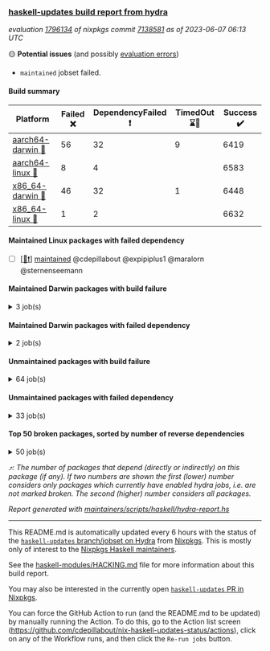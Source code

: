 ### [haskell-updates build report from hydra](https://hydra.nixos.org/jobset/nixpkgs/haskell-updates)
*evaluation [1796134](https://hydra.nixos.org/eval/1796134) of nixpkgs commit [7138581](https://github.com/NixOS/nixpkgs/commits/7138581355582241eb9357a9898d6f9ae689e538) as of 2023-06-07 06:13 UTC*

:yellow_circle: **Potential issues** (and possibly [evaluation errors](https://hydra.nixos.org/jobset/nixpkgs/haskell-updates))
  * `maintained` jobset failed.

#### Build summary

 | Platform | Failed :x: | DependencyFailed :heavy_exclamation_mark: | TimedOut :hourglass::no_entry_sign: | Success :heavy_check_mark: | 
 | --- | --- | --- | --- | --- | 
 | [aarch64-darwin :green_apple:](https://hydra.nixos.org/eval/1796134?filter=.aarch64-darwin) | 56 | 32 | 9 | 6419 | 
 | [aarch64-linux :iphone:](https://hydra.nixos.org/eval/1796134?filter=.aarch64-linux) | 8 | 4 |  | 6583 | 
 | [x86_64-darwin :apple:](https://hydra.nixos.org/eval/1796134?filter=.x86_64-darwin) | 46 | 32 | 1 | 6448 | 
 | [x86_64-linux :penguin:](https://hydra.nixos.org/eval/1796134?filter=.x86_64-linux) | 1 | 2 |  | 6632 | 
#### Maintained Linux packages with failed dependency
- [ ] [[:penguin::heavy_exclamation_mark:]](https://hydra.nixos.org/build/223375297) [maintained](https://hydra.nixos.org/eval/1796134?filter=maintained) @cdepillabout @expipiplus1 @maralorn @sternenseemann
#### Maintained Darwin packages with build failure
<details><summary>3 job(s) </summary>

- [ ] [gitit](https://hydra.nixos.org/eval/1796134?filter=gitit) @Profpatsch @sternenseemann
  - [[:green_apple::x:]](https://hydra.nixos.org/build/223231305) [[:apple::heavy_check_mark:]](https://hydra.nixos.org/build/223224932) [toplevel](https://hydra.nixos.org/eval/1796134?filter=gitit)
  - [[:green_apple::heavy_check_mark:]](https://hydra.nixos.org/build/223232561) [[:apple::heavy_check_mark:]](https://hydra.nixos.org/build/223235831) [haskellPackages](https://hydra.nixos.org/eval/1796134?filter=haskellPackages.gitit)
</details>

#### Maintained Darwin packages with failed dependency
<details><summary>2 job(s) </summary>

- [ ] [[:green_apple::heavy_exclamation_mark:]](https://hydra.nixos.org/build/223238238) [[:apple::heavy_exclamation_mark:]](https://hydra.nixos.org/build/223241295) [haskellPackages.ghc-vis](https://hydra.nixos.org/eval/1796134?filter=haskellPackages.ghc-vis) @dalpd
- [ ] [[:green_apple::heavy_exclamation_mark:]](https://hydra.nixos.org/build/223237758) [[:apple::heavy_exclamation_mark:]](https://hydra.nixos.org/build/223232386) [haskellPackages.typed-spreadsheet](https://hydra.nixos.org/eval/1796134?filter=haskellPackages.typed-spreadsheet) @Gabriella439
</details>

#### Unmaintained packages with build failure
<details><summary>64 job(s) </summary>

- [ ] [[:green_apple::x:]](https://hydra.nixos.org/build/223224904) [[:iphone::x:]](https://hydra.nixos.org/build/223237227) [[:apple::heavy_check_mark:]](https://hydra.nixos.org/build/223225194) [[:penguin::heavy_check_mark:]](https://hydra.nixos.org/build/223229453) [haskellPackages.hw-simd](https://hydra.nixos.org/eval/1796134?filter=haskellPackages.hw-simd)  :arrow_heading_up: 1 | 8
- [ ] [[:green_apple::x:]](https://hydra.nixos.org/build/223232557) [[:iphone::heavy_check_mark:]](https://hydra.nixos.org/build/223246172) [[:apple::x:]](https://hydra.nixos.org/build/223223347) [[:penguin::heavy_check_mark:]](https://hydra.nixos.org/build/223233101) [haskellPackages.inline-r](https://hydra.nixos.org/eval/1796134?filter=haskellPackages.inline-r)  :arrow_heading_up: 1 | 4
- [ ] [[:green_apple::x:]](https://hydra.nixos.org/build/223223952) [[:iphone::x:]](https://hydra.nixos.org/build/223224407) [[:apple::x:]](https://hydra.nixos.org/build/223237898) [[:penguin::x:]](https://hydra.nixos.org/build/223222399) [haskellPackages.libssh2](https://hydra.nixos.org/eval/1796134?filter=haskellPackages.libssh2)  :arrow_heading_up: 1 | 2
- [ ] [[:green_apple::heavy_check_mark:]](https://hydra.nixos.org/build/223227056) [[:iphone::x:]](https://hydra.nixos.org/build/223243089) [[:apple::heavy_check_mark:]](https://hydra.nixos.org/build/223233281) [[:penguin::heavy_check_mark:]](https://hydra.nixos.org/build/223227761) [haskellPackages.long-double](https://hydra.nixos.org/eval/1796134?filter=haskellPackages.long-double)  :arrow_heading_up: 1 | 2
- [ ] [[:green_apple::x:]](https://hydra.nixos.org/build/223232069) [[:iphone::heavy_check_mark:]](https://hydra.nixos.org/build/223239114) [[:apple::x:]](https://hydra.nixos.org/build/223246223) [[:penguin::heavy_check_mark:]](https://hydra.nixos.org/build/223233350) [haskellPackages.posix-socket](https://hydra.nixos.org/eval/1796134?filter=haskellPackages.posix-socket)  :arrow_heading_up: 1 | 2
- [ ] [[:green_apple::x:]](https://hydra.nixos.org/build/223233907) [[:iphone::heavy_check_mark:]](https://hydra.nixos.org/build/223231318) [[:apple::x:]](https://hydra.nixos.org/build/223238534) [[:penguin::heavy_check_mark:]](https://hydra.nixos.org/build/223244981) [haskellPackages.gi-gdkx11](https://hydra.nixos.org/eval/1796134?filter=haskellPackages.gi-gdkx11)  :arrow_heading_up: 1 | 1
- [ ] [[:green_apple::heavy_check_mark:]](https://hydra.nixos.org/build/223227172) [[:iphone::x:]](https://hydra.nixos.org/build/223236701) [[:apple::heavy_check_mark:]](https://hydra.nixos.org/build/223224081) [[:penguin::heavy_check_mark:]](https://hydra.nixos.org/build/223238556) [haskellPackages.nlopt-haskell](https://hydra.nixos.org/eval/1796134?filter=haskellPackages.nlopt-haskell)  :arrow_heading_up: 1 | 1
- [ ] [[:green_apple::x:]](https://hydra.nixos.org/build/223241937) [[:iphone::heavy_check_mark:]](https://hydra.nixos.org/build/223240689) [[:apple::x:]](https://hydra.nixos.org/build/223242690) [[:penguin::heavy_check_mark:]](https://hydra.nixos.org/build/223245040) [haskellPackages.openal-ffi](https://hydra.nixos.org/eval/1796134?filter=haskellPackages.openal-ffi)  :arrow_heading_up: 1 | 1
- [ ] [[:apple::x:]](https://hydra.nixos.org/build/223241910) [[:penguin::heavy_check_mark:]](https://hydra.nixos.org/build/223226766) [haskellPackages.swisstable](https://hydra.nixos.org/eval/1796134?filter=haskellPackages.swisstable)  :arrow_heading_up: 1 | 1
- [ ] [[:green_apple::heavy_check_mark:]](https://hydra.nixos.org/build/223234712) [[:iphone::x:]](https://hydra.nixos.org/build/223224807) [[:apple::heavy_check_mark:]](https://hydra.nixos.org/build/223235613) [[:penguin::heavy_check_mark:]](https://hydra.nixos.org/build/223230251) [haskellPackages.freetype2](https://hydra.nixos.org/eval/1796134?filter=haskellPackages.freetype2)  :arrow_heading_up: 0 | 11
- [ ] [[:green_apple::x:]](https://hydra.nixos.org/build/223245646) [[:iphone::heavy_check_mark:]](https://hydra.nixos.org/build/223235009) [[:apple::x:]](https://hydra.nixos.org/build/223222495) [[:penguin::heavy_check_mark:]](https://hydra.nixos.org/build/223229868) [haskellPackages.llvm-tf](https://hydra.nixos.org/eval/1796134?filter=haskellPackages.llvm-tf)  :arrow_heading_up: 0 | 6
- [ ] [[:green_apple::x:]](https://hydra.nixos.org/build/223242425) [[:iphone::heavy_check_mark:]](https://hydra.nixos.org/build/223237940) [[:apple::x:]](https://hydra.nixos.org/build/223246411) [[:penguin::heavy_check_mark:]](https://hydra.nixos.org/build/223223156) [haskellPackages.pipes-zlib](https://hydra.nixos.org/eval/1796134?filter=haskellPackages.pipes-zlib)  :arrow_heading_up: 0 | 5
- [ ] [[:green_apple::x:]](https://hydra.nixos.org/build/223236181) [[:iphone::heavy_check_mark:]](https://hydra.nixos.org/build/223238183) [[:apple::heavy_check_mark:]](https://hydra.nixos.org/build/223233022) [[:penguin::heavy_check_mark:]](https://hydra.nixos.org/build/223243001) [haskellPackages.folds](https://hydra.nixos.org/eval/1796134?filter=haskellPackages.folds)  :arrow_heading_up: 0 | 3
- [ ] [[:green_apple::x:]](https://hydra.nixos.org/build/223227531) [[:iphone::x:]](https://hydra.nixos.org/build/223235419) [[:apple::heavy_check_mark:]](https://hydra.nixos.org/build/223224643) [[:penguin::heavy_check_mark:]](https://hydra.nixos.org/build/223234321) [haskellPackages.picosat](https://hydra.nixos.org/eval/1796134?filter=haskellPackages.picosat)  :arrow_heading_up: 0 | 3
- [ ] [[:green_apple::x:]](https://hydra.nixos.org/build/223233111) [[:iphone::heavy_check_mark:]](https://hydra.nixos.org/build/223240978) [[:apple::heavy_check_mark:]](https://hydra.nixos.org/build/223232330) [[:penguin::heavy_check_mark:]](https://hydra.nixos.org/build/223241187) [haskellPackages.LibZip](https://hydra.nixos.org/eval/1796134?filter=haskellPackages.LibZip)  :arrow_heading_up: 0 | 2
- [ ] [[:green_apple::heavy_check_mark:]](https://hydra.nixos.org/build/223235882) [[:iphone::heavy_check_mark:]](https://hydra.nixos.org/build/223233652) [[:apple::x:]](https://hydra.nixos.org/build/223225676) [[:penguin::heavy_check_mark:]](https://hydra.nixos.org/build/223233150) [haskellPackages.quic](https://hydra.nixos.org/eval/1796134?filter=haskellPackages.quic)  :arrow_heading_up: 0 | 2
- [ ] [[:green_apple::x:]](https://hydra.nixos.org/build/223223846) [[:iphone::heavy_check_mark:]](https://hydra.nixos.org/build/223224985) [[:apple::heavy_check_mark:]](https://hydra.nixos.org/build/223240603) [[:penguin::heavy_check_mark:]](https://hydra.nixos.org/build/223240642) [haskellPackages.rocksdb-haskell](https://hydra.nixos.org/eval/1796134?filter=haskellPackages.rocksdb-haskell)  :arrow_heading_up: 0 | 2
- [ ] [[:green_apple::x:]](https://hydra.nixos.org/build/223222830) [[:iphone::heavy_check_mark:]](https://hydra.nixos.org/build/223242385) [[:apple::x:]](https://hydra.nixos.org/build/223235762) [[:penguin::heavy_check_mark:]](https://hydra.nixos.org/build/223239920) [haskellPackages.hamid](https://hydra.nixos.org/eval/1796134?filter=haskellPackages.hamid)  :arrow_heading_up: 0 | 1
- [ ] [[:green_apple::heavy_check_mark:]](https://hydra.nixos.org/build/223235404) [[:iphone::heavy_check_mark:]](https://hydra.nixos.org/build/223249099) [[:apple::x:]](https://hydra.nixos.org/build/223232922) [[:penguin::heavy_check_mark:]](https://hydra.nixos.org/build/223225144) [haskellPackages.hmatrix-morpheus](https://hydra.nixos.org/eval/1796134?filter=haskellPackages.hmatrix-morpheus)  :arrow_heading_up: 0 | 1
- [ ] [[:green_apple::x:]](https://hydra.nixos.org/build/223249047) [[:iphone::heavy_check_mark:]](https://hydra.nixos.org/build/223231692) [[:apple::x:]](https://hydra.nixos.org/build/223231208) [[:penguin::heavy_check_mark:]](https://hydra.nixos.org/build/223249310) [haskellPackages.huckleberry](https://hydra.nixos.org/eval/1796134?filter=haskellPackages.huckleberry)  :arrow_heading_up: 0 | 1
- [ ] [[:green_apple::x:]](https://hydra.nixos.org/build/223242312) [[:iphone::heavy_check_mark:]](https://hydra.nixos.org/build/223242844) [[:apple::x:]](https://hydra.nixos.org/build/223233331) [[:penguin::heavy_check_mark:]](https://hydra.nixos.org/build/223245314) [haskellPackages.select](https://hydra.nixos.org/eval/1796134?filter=haskellPackages.select)  :arrow_heading_up: 0 | 1
- [ ] [[:green_apple::x:]](https://hydra.nixos.org/build/223241281) [[:iphone::heavy_check_mark:]](https://hydra.nixos.org/build/223231894) [[:apple::x:]](https://hydra.nixos.org/build/223238835) [[:penguin::heavy_check_mark:]](https://hydra.nixos.org/build/223246538) [haskellPackages.sysinfo](https://hydra.nixos.org/eval/1796134?filter=haskellPackages.sysinfo)  :arrow_heading_up: 0 | 1
- [ ] [[:green_apple::heavy_check_mark:]](https://hydra.nixos.org/build/223234256) [[:iphone::heavy_check_mark:]](https://hydra.nixos.org/build/223227762) [[:apple::x:]](https://hydra.nixos.org/build/223229133) [[:penguin::heavy_check_mark:]](https://hydra.nixos.org/build/223236134) [haskellPackages.FractalArt](https://hydra.nixos.org/eval/1796134?filter=haskellPackages.FractalArt) 
- [ ] [[:green_apple::heavy_check_mark:]](https://hydra.nixos.org/build/223247097) [[:iphone::x:]](https://hydra.nixos.org/build/223247134) [[:apple::heavy_check_mark:]](https://hydra.nixos.org/build/223224626) [[:penguin::heavy_check_mark:]](https://hydra.nixos.org/build/223228947) [haskellPackages.HsASA](https://hydra.nixos.org/eval/1796134?filter=haskellPackages.HsASA) 
- [ ] [[:green_apple::x:]](https://hydra.nixos.org/build/223226029) [[:iphone::heavy_check_mark:]](https://hydra.nixos.org/build/223223949) [[:apple::x:]](https://hydra.nixos.org/build/223248294) [[:penguin::heavy_check_mark:]](https://hydra.nixos.org/build/223236857) [haskellPackages.al](https://hydra.nixos.org/eval/1796134?filter=haskellPackages.al) 
- [ ] [[:green_apple::x:]](https://hydra.nixos.org/build/223239759) [[:iphone::heavy_check_mark:]](https://hydra.nixos.org/build/223234270) [[:apple::heavy_check_mark:]](https://hydra.nixos.org/build/223231624) [[:penguin::heavy_check_mark:]](https://hydra.nixos.org/build/223238615) [haskellPackages.env-extra](https://hydra.nixos.org/eval/1796134?filter=haskellPackages.env-extra) 
- [ ] [[:green_apple::x:]](https://hydra.nixos.org/build/223243788) [[:iphone::heavy_check_mark:]](https://hydra.nixos.org/build/223236921) [[:apple::x:]](https://hydra.nixos.org/build/223248610) [[:penguin::heavy_check_mark:]](https://hydra.nixos.org/build/223224372) [haskellPackages.epub-tools](https://hydra.nixos.org/eval/1796134?filter=haskellPackages.epub-tools) 
- [ ] [[:green_apple::x:]](https://hydra.nixos.org/build/223238325) [[:iphone::heavy_check_mark:]](https://hydra.nixos.org/build/223224440) [[:apple::heavy_check_mark:]](https://hydra.nixos.org/build/223234729) [[:penguin::heavy_check_mark:]](https://hydra.nixos.org/build/223223909) [haskellPackages.executable-hash](https://hydra.nixos.org/eval/1796134?filter=haskellPackages.executable-hash) 
- [ ] [[:green_apple::x:]](https://hydra.nixos.org/build/223241919) [[:iphone::heavy_check_mark:]](https://hydra.nixos.org/build/223233967) [[:apple::x:]](https://hydra.nixos.org/build/223240148) [[:penguin::heavy_check_mark:]](https://hydra.nixos.org/build/223247035) [haskellPackages.float128](https://hydra.nixos.org/eval/1796134?filter=haskellPackages.float128) 
- [ ] [[:green_apple::x:]](https://hydra.nixos.org/build/223241893) [[:iphone::heavy_check_mark:]](https://hydra.nixos.org/build/223235532) [[:apple::x:]](https://hydra.nixos.org/build/223226414) [[:penguin::heavy_check_mark:]](https://hydra.nixos.org/build/223245624) [haskellPackages.fudgets](https://hydra.nixos.org/eval/1796134?filter=haskellPackages.fudgets) 
- [ ] [[:green_apple::x:]](https://hydra.nixos.org/build/223241642) [[:iphone::heavy_check_mark:]](https://hydra.nixos.org/build/223242452) [[:apple::x:]](https://hydra.nixos.org/build/223222703) [[:penguin::heavy_check_mark:]](https://hydra.nixos.org/build/223247092) [haskellPackages.gerrit](https://hydra.nixos.org/eval/1796134?filter=haskellPackages.gerrit) 
- [ ] [[:green_apple::x:]](https://hydra.nixos.org/build/223242627) [[:apple::x:]](https://hydra.nixos.org/build/223223586) [haskellPackages.gi-gtkosxapplication](https://hydra.nixos.org/eval/1796134?filter=haskellPackages.gi-gtkosxapplication) 
- [ ] [[:green_apple::x:]](https://hydra.nixos.org/build/223224701) [[:iphone::heavy_check_mark:]](https://hydra.nixos.org/build/223232380) [[:apple::x:]](https://hydra.nixos.org/build/223239865) [[:penguin::heavy_check_mark:]](https://hydra.nixos.org/build/223247584) [haskellPackages.highlight](https://hydra.nixos.org/eval/1796134?filter=haskellPackages.highlight) 
- [ ] [[:green_apple::x:]](https://hydra.nixos.org/build/223245599) [[:iphone::heavy_check_mark:]](https://hydra.nixos.org/build/223237958) [[:apple::x:]](https://hydra.nixos.org/build/223243018) [[:penguin::heavy_check_mark:]](https://hydra.nixos.org/build/223226255) [haskellPackages.hinotify-conduit](https://hydra.nixos.org/eval/1796134?filter=haskellPackages.hinotify-conduit) 
- [ ] [[:green_apple::x:]](https://hydra.nixos.org/build/223246441) [[:iphone::heavy_check_mark:]](https://hydra.nixos.org/build/223247044) [[:apple::x:]](https://hydra.nixos.org/build/223234201) [[:penguin::heavy_check_mark:]](https://hydra.nixos.org/build/223234375) [haskellPackages.hsshellscript](https://hydra.nixos.org/eval/1796134?filter=haskellPackages.hsshellscript) 
- [ ] [[:green_apple::x:]](https://hydra.nixos.org/build/223228571) [[:iphone::heavy_check_mark:]](https://hydra.nixos.org/build/223235989) [[:apple::x:]](https://hydra.nixos.org/build/223230154) [[:penguin::heavy_check_mark:]](https://hydra.nixos.org/build/223226522) [haskellPackages.hssourceinfo](https://hydra.nixos.org/eval/1796134?filter=haskellPackages.hssourceinfo) 
- [ ] [[:green_apple::x:]](https://hydra.nixos.org/build/223246864) [[:iphone::heavy_check_mark:]](https://hydra.nixos.org/build/223233299) [[:apple::x:]](https://hydra.nixos.org/build/223232865) [[:penguin::heavy_check_mark:]](https://hydra.nixos.org/build/223245049) [haskellPackages.hunspell-hs](https://hydra.nixos.org/eval/1796134?filter=haskellPackages.hunspell-hs) 
- [ ] [[:apple::x:]](https://hydra.nixos.org/build/223234233) [[:penguin::heavy_check_mark:]](https://hydra.nixos.org/build/223244475) [haskellPackages.inline-asm](https://hydra.nixos.org/eval/1796134?filter=haskellPackages.inline-asm) 
- [ ] [[:green_apple::x:]](https://hydra.nixos.org/build/223230887) [[:iphone::heavy_check_mark:]](https://hydra.nixos.org/build/223246836) [[:apple::x:]](https://hydra.nixos.org/build/223240445) [[:penguin::heavy_check_mark:]](https://hydra.nixos.org/build/223224234) [haskellPackages.interprocess](https://hydra.nixos.org/eval/1796134?filter=haskellPackages.interprocess) 
- [ ] [[:green_apple::x:]](https://hydra.nixos.org/build/223222706) [[:iphone::heavy_check_mark:]](https://hydra.nixos.org/build/223240527) [[:apple::x:]](https://hydra.nixos.org/build/223247631) [[:penguin::heavy_check_mark:]](https://hydra.nixos.org/build/223229276) [haskellPackages.ipcvar](https://hydra.nixos.org/eval/1796134?filter=haskellPackages.ipcvar) 
- [ ] [[:green_apple::x:]](https://hydra.nixos.org/build/223248027) [[:apple::x:]](https://hydra.nixos.org/build/223234852) [haskellPackages.kqueue](https://hydra.nixos.org/eval/1796134?filter=haskellPackages.kqueue) 
- [ ] [[:green_apple::x:]](https://hydra.nixos.org/build/223234285) [[:iphone::heavy_check_mark:]](https://hydra.nixos.org/build/223239660) [[:apple::heavy_check_mark:]](https://hydra.nixos.org/build/223242836) [[:penguin::heavy_check_mark:]](https://hydra.nixos.org/build/223237745) [haskellPackages.leveldb-haskell-fork](https://hydra.nixos.org/eval/1796134?filter=haskellPackages.leveldb-haskell-fork) 
- [ ] [[:green_apple::x:]](https://hydra.nixos.org/build/223241627) [[:iphone::heavy_check_mark:]](https://hydra.nixos.org/build/223226782) [[:apple::x:]](https://hydra.nixos.org/build/223232602) [[:penguin::heavy_check_mark:]](https://hydra.nixos.org/build/223222272) [haskellPackages.linux-framebuffer](https://hydra.nixos.org/eval/1796134?filter=haskellPackages.linux-framebuffer) 
- [ ] [[:green_apple::x:]](https://hydra.nixos.org/build/223230236) [[:iphone::heavy_check_mark:]](https://hydra.nixos.org/build/223241190) [[:apple::x:]](https://hydra.nixos.org/build/223224743) [[:penguin::heavy_check_mark:]](https://hydra.nixos.org/build/223232953) [haskellPackages.mediawiki2latex](https://hydra.nixos.org/eval/1796134?filter=haskellPackages.mediawiki2latex) 
- [ ] [[:green_apple::x:]](https://hydra.nixos.org/build/223240967) [[:iphone::heavy_check_mark:]](https://hydra.nixos.org/build/223238783) [[:apple::x:]](https://hydra.nixos.org/build/223236990) [[:penguin::heavy_check_mark:]](https://hydra.nixos.org/build/223245683) [haskellPackages.memzero](https://hydra.nixos.org/eval/1796134?filter=haskellPackages.memzero) 
- [ ] [[:green_apple::x:]](https://hydra.nixos.org/build/223375320) [[:iphone::heavy_check_mark:]](https://hydra.nixos.org/build/223375227) [[:apple::x:]](https://hydra.nixos.org/build/223375305) [[:penguin::heavy_check_mark:]](https://hydra.nixos.org/build/223375294) [haskellPackages.nix-serve-ng](https://hydra.nixos.org/eval/1796134?filter=haskellPackages.nix-serve-ng) 
- [ ] [[:green_apple::x:]](https://hydra.nixos.org/build/223239768) [[:iphone::heavy_check_mark:]](https://hydra.nixos.org/build/223242091) [[:apple::heavy_check_mark:]](https://hydra.nixos.org/build/223238816) [[:penguin::heavy_check_mark:]](https://hydra.nixos.org/build/223230595) [haskellPackages.perceptual-hash](https://hydra.nixos.org/eval/1796134?filter=haskellPackages.perceptual-hash) 
- [ ] [[:green_apple::x:]](https://hydra.nixos.org/build/223231942) [[:iphone::heavy_check_mark:]](https://hydra.nixos.org/build/223244419) [[:apple::heavy_check_mark:]](https://hydra.nixos.org/build/223246437) [[:penguin::heavy_check_mark:]](https://hydra.nixos.org/build/223247938) [haskellPackages.persistent-pagination](https://hydra.nixos.org/eval/1796134?filter=haskellPackages.persistent-pagination) 
- [ ] [[:green_apple::x:]](https://hydra.nixos.org/build/223242115) [[:iphone::heavy_check_mark:]](https://hydra.nixos.org/build/223239423) [[:apple::x:]](https://hydra.nixos.org/build/223245724) [[:penguin::heavy_check_mark:]](https://hydra.nixos.org/build/223246289) [haskellPackages.phatsort](https://hydra.nixos.org/eval/1796134?filter=haskellPackages.phatsort) 
- [ ] [[:green_apple::x:]](https://hydra.nixos.org/build/223229323) [[:iphone::heavy_check_mark:]](https://hydra.nixos.org/build/223229865) [[:apple::x:]](https://hydra.nixos.org/build/223231569) [[:penguin::heavy_check_mark:]](https://hydra.nixos.org/build/223228183) [haskellPackages.ping-wrapper](https://hydra.nixos.org/eval/1796134?filter=haskellPackages.ping-wrapper) 
- [ ] [[:green_apple::x:]](https://hydra.nixos.org/build/223236091) [[:iphone::heavy_check_mark:]](https://hydra.nixos.org/build/223224823) [[:apple::x:]](https://hydra.nixos.org/build/223238831) [[:penguin::heavy_check_mark:]](https://hydra.nixos.org/build/223238769) [haskellPackages.posix-timer](https://hydra.nixos.org/eval/1796134?filter=haskellPackages.posix-timer) 
- [ ] [[:green_apple::x:]](https://hydra.nixos.org/build/223225838) [[:iphone::heavy_check_mark:]](https://hydra.nixos.org/build/223230062) [[:apple::x:]](https://hydra.nixos.org/build/223226518) [[:penguin::heavy_check_mark:]](https://hydra.nixos.org/build/223238011) [haskellPackages.procex](https://hydra.nixos.org/eval/1796134?filter=haskellPackages.procex) 
- [ ] [[:green_apple::x:]](https://hydra.nixos.org/build/223224630) [[:iphone::heavy_check_mark:]](https://hydra.nixos.org/build/223244070) [[:apple::x:]](https://hydra.nixos.org/build/223240853) [[:penguin::heavy_check_mark:]](https://hydra.nixos.org/build/223237480) [haskellPackages.pthread](https://hydra.nixos.org/eval/1796134?filter=haskellPackages.pthread) 
- [ ] [[:green_apple::x:]](https://hydra.nixos.org/build/223240827) [[:iphone::heavy_check_mark:]](https://hydra.nixos.org/build/223236064) [[:apple::x:]](https://hydra.nixos.org/build/223247778) [[:penguin::heavy_check_mark:]](https://hydra.nixos.org/build/223226069) [haskellPackages.sandwich-webdriver](https://hydra.nixos.org/eval/1796134?filter=haskellPackages.sandwich-webdriver) 
- [ ] [[:green_apple::x:]](https://hydra.nixos.org/build/223222259) [[:iphone::heavy_check_mark:]](https://hydra.nixos.org/build/223242132) [[:apple::x:]](https://hydra.nixos.org/build/223234438) [[:penguin::heavy_check_mark:]](https://hydra.nixos.org/build/223245230) [haskellPackages.servant-serialization](https://hydra.nixos.org/eval/1796134?filter=haskellPackages.servant-serialization) 
- [ ] [[:green_apple::x:]](https://hydra.nixos.org/build/223241850) [[:iphone::heavy_check_mark:]](https://hydra.nixos.org/build/223222530) [[:apple::heavy_check_mark:]](https://hydra.nixos.org/build/223231737) [[:penguin::heavy_check_mark:]](https://hydra.nixos.org/build/223246998) [haskellPackages.shared-memory](https://hydra.nixos.org/eval/1796134?filter=haskellPackages.shared-memory) 
- [ ] [[:green_apple::x:]](https://hydra.nixos.org/build/223237681) [[:iphone::heavy_check_mark:]](https://hydra.nixos.org/build/223238204) [[:apple::x:]](https://hydra.nixos.org/build/223248825) [[:penguin::heavy_check_mark:]](https://hydra.nixos.org/build/223245988) [haskellPackages.tailfile-hinotify](https://hydra.nixos.org/eval/1796134?filter=haskellPackages.tailfile-hinotify) 
- [ ] [[:green_apple::x:]](https://hydra.nixos.org/build/223229014) [[:iphone::heavy_check_mark:]](https://hydra.nixos.org/build/223235450) [[:apple::heavy_check_mark:]](https://hydra.nixos.org/build/223240186) [[:penguin::heavy_check_mark:]](https://hydra.nixos.org/build/223226002) [haskellPackages.tdlib](https://hydra.nixos.org/eval/1796134?filter=haskellPackages.tdlib) 
- [ ] [[:green_apple::x:]](https://hydra.nixos.org/build/223222897) [[:iphone::heavy_check_mark:]](https://hydra.nixos.org/build/223249383) [[:apple::heavy_check_mark:]](https://hydra.nixos.org/build/223228843) [[:penguin::heavy_check_mark:]](https://hydra.nixos.org/build/223241437) [tests.haskell.writers](https://hydra.nixos.org/eval/1796134?filter=tests.haskell.writers) 
- [ ] [[:green_apple::x:]](https://hydra.nixos.org/build/223237091) [[:iphone::x:]](https://hydra.nixos.org/build/223232046) [[:apple::heavy_check_mark:]](https://hydra.nixos.org/build/223244692) [[:penguin::heavy_check_mark:]](https://hydra.nixos.org/build/223227501) [haskellPackages.x86-64bit](https://hydra.nixos.org/eval/1796134?filter=haskellPackages.x86-64bit) 
- [ ] [[:green_apple::x:]](https://hydra.nixos.org/build/223235092) [[:iphone::heavy_check_mark:]](https://hydra.nixos.org/build/223245145) [[:apple::x:]](https://hydra.nixos.org/build/223241682) [[:penguin::heavy_check_mark:]](https://hydra.nixos.org/build/223241891) [haskellPackages.xmonad-utils](https://hydra.nixos.org/eval/1796134?filter=haskellPackages.xmonad-utils) 
- [ ] [[:green_apple::x:]](https://hydra.nixos.org/build/223239220) [[:iphone::heavy_check_mark:]](https://hydra.nixos.org/build/223245939) [[:apple::x:]](https://hydra.nixos.org/build/223226445) [[:penguin::heavy_check_mark:]](https://hydra.nixos.org/build/223238064) [haskellPackages.yoga](https://hydra.nixos.org/eval/1796134?filter=haskellPackages.yoga) 
- [ ] [[:green_apple::x:]](https://hydra.nixos.org/build/223246214) [[:iphone::heavy_check_mark:]](https://hydra.nixos.org/build/223239480) [[:apple::x:]](https://hydra.nixos.org/build/223225570) [[:penguin::heavy_check_mark:]](https://hydra.nixos.org/build/223239535) [haskellPackages.zot](https://hydra.nixos.org/eval/1796134?filter=haskellPackages.zot) 
- [ ] [[:green_apple::x:]](https://hydra.nixos.org/build/223233571) [[:iphone::heavy_check_mark:]](https://hydra.nixos.org/build/223228619) [[:apple::x:]](https://hydra.nixos.org/build/223230737) [[:penguin::heavy_check_mark:]](https://hydra.nixos.org/build/223247643) [haskellPackages.zxcvbn-c](https://hydra.nixos.org/eval/1796134?filter=haskellPackages.zxcvbn-c) 
</details>

#### Unmaintained packages with failed dependency
<details><summary>33 job(s) </summary>

- [ ] [[:green_apple::heavy_exclamation_mark:]](https://hydra.nixos.org/build/223245548) [[:iphone::heavy_check_mark:]](https://hydra.nixos.org/build/223243510) [[:apple::heavy_exclamation_mark:]](https://hydra.nixos.org/build/223233377) [[:penguin::heavy_check_mark:]](https://hydra.nixos.org/build/223241721) [haskellPackages.gio](https://hydra.nixos.org/eval/1796134?filter=haskellPackages.gio)  :arrow_heading_up: 19 | 142
- [ ] [[:green_apple::heavy_exclamation_mark:]](https://hydra.nixos.org/build/223249304) [[:iphone::heavy_check_mark:]](https://hydra.nixos.org/build/223235662) [[:apple::heavy_exclamation_mark:]](https://hydra.nixos.org/build/223227818) [[:penguin::heavy_check_mark:]](https://hydra.nixos.org/build/223232008) [haskellPackages.gtk](https://hydra.nixos.org/eval/1796134?filter=haskellPackages.gtk)  :arrow_heading_up: 11 | 117
- [ ] [[:green_apple::heavy_exclamation_mark:]](https://hydra.nixos.org/build/223233576) [[:iphone::heavy_check_mark:]](https://hydra.nixos.org/build/223228765) [[:apple::heavy_exclamation_mark:]](https://hydra.nixos.org/build/223224195) [[:penguin::heavy_check_mark:]](https://hydra.nixos.org/build/223241423) [haskellPackages.gtk3](https://hydra.nixos.org/eval/1796134?filter=haskellPackages.gtk3)  :arrow_heading_up: 6 | 27
- [ ] [[:green_apple::heavy_exclamation_mark:]](https://hydra.nixos.org/build/223247394) [[:iphone::heavy_check_mark:]](https://hydra.nixos.org/build/223238628) [[:apple::heavy_exclamation_mark:]](https://hydra.nixos.org/build/223227987) [[:penguin::heavy_check_mark:]](https://hydra.nixos.org/build/223246301) [haskellPackages.diagrams-gtk](https://hydra.nixos.org/eval/1796134?filter=haskellPackages.diagrams-gtk)  :arrow_heading_up: 1 | 5
- [ ] [[:green_apple::heavy_exclamation_mark:]](https://hydra.nixos.org/build/223232264) [[:iphone::heavy_check_mark:]](https://hydra.nixos.org/build/223247673) [[:apple::heavy_exclamation_mark:]](https://hydra.nixos.org/build/223224338) [[:penguin::heavy_check_mark:]](https://hydra.nixos.org/build/223230924) [haskellPackages.libnotify](https://hydra.nixos.org/eval/1796134?filter=haskellPackages.libnotify)  :arrow_heading_up: 1 | 2
- [ ] [[:green_apple::heavy_exclamation_mark:]](https://hydra.nixos.org/build/223233945) [[:iphone::heavy_check_mark:]](https://hydra.nixos.org/build/223242986) [[:apple::heavy_exclamation_mark:]](https://hydra.nixos.org/build/223234631) [[:penguin::heavy_check_mark:]](https://hydra.nixos.org/build/223226371) [haskellPackages.xdot](https://hydra.nixos.org/eval/1796134?filter=haskellPackages.xdot)  :arrow_heading_up: 1 | 1
- [ ] [[:green_apple::heavy_exclamation_mark:]](https://hydra.nixos.org/build/223243109) [[:iphone::heavy_exclamation_mark:]](https://hydra.nixos.org/build/223240073) [[:apple::heavy_check_mark:]](https://hydra.nixos.org/build/223233315) [[:penguin::heavy_check_mark:]](https://hydra.nixos.org/build/223241426) [haskellPackages.hw-dsv](https://hydra.nixos.org/eval/1796134?filter=haskellPackages.hw-dsv)  :arrow_heading_up: 0 | 3
- [ ] [[:green_apple::heavy_exclamation_mark:]](https://hydra.nixos.org/build/223231563) [[:iphone::heavy_check_mark:]](https://hydra.nixos.org/build/223224709) [[:apple::heavy_exclamation_mark:]](https://hydra.nixos.org/build/223243338) [[:penguin::heavy_check_mark:]](https://hydra.nixos.org/build/223238156) [haskellPackages.Chart-gtk](https://hydra.nixos.org/eval/1796134?filter=haskellPackages.Chart-gtk)  :arrow_heading_up: 0 | 2
- [ ] [[:green_apple::heavy_exclamation_mark:]](https://hydra.nixos.org/build/223227961) [[:iphone::heavy_check_mark:]](https://hydra.nixos.org/build/223232063) [[:apple::heavy_exclamation_mark:]](https://hydra.nixos.org/build/223233309) [[:penguin::heavy_check_mark:]](https://hydra.nixos.org/build/223224564) [haskellPackages.gtk-largeTreeStore](https://hydra.nixos.org/eval/1796134?filter=haskellPackages.gtk-largeTreeStore)  :arrow_heading_up: 0 | 1
- [ ] [[:green_apple::heavy_exclamation_mark:]](https://hydra.nixos.org/build/223234848) [[:iphone::heavy_check_mark:]](https://hydra.nixos.org/build/223240358) [[:apple::heavy_exclamation_mark:]](https://hydra.nixos.org/build/223233723) [[:penguin::heavy_check_mark:]](https://hydra.nixos.org/build/223222879) [haskellPackages.network-dns](https://hydra.nixos.org/eval/1796134?filter=haskellPackages.network-dns)  :arrow_heading_up: 0 | 1
- [ ] [[:green_apple::heavy_exclamation_mark:]](https://hydra.nixos.org/build/223225928) [[:iphone::heavy_check_mark:]](https://hydra.nixos.org/build/223223944) [[:apple::heavy_exclamation_mark:]](https://hydra.nixos.org/build/223237026) [[:penguin::heavy_check_mark:]](https://hydra.nixos.org/build/223232507) [haskellPackages.Chart-gtk3](https://hydra.nixos.org/eval/1796134?filter=haskellPackages.Chart-gtk3) 
- [ ] [[:green_apple::heavy_exclamation_mark:]](https://hydra.nixos.org/build/223246179) [[:iphone::heavy_check_mark:]](https://hydra.nixos.org/build/223233546) [[:apple::heavy_exclamation_mark:]](https://hydra.nixos.org/build/223243267) [[:penguin::heavy_check_mark:]](https://hydra.nixos.org/build/223233518) [haskellPackages.Chart-tests](https://hydra.nixos.org/eval/1796134?filter=haskellPackages.Chart-tests) 
- [ ] [[:green_apple::heavy_exclamation_mark:]](https://hydra.nixos.org/build/223230566) [[:iphone::heavy_check_mark:]](https://hydra.nixos.org/build/223234784) [[:apple::heavy_exclamation_mark:]](https://hydra.nixos.org/build/223233079) [[:penguin::heavy_check_mark:]](https://hydra.nixos.org/build/223247297) [haskellPackages.H](https://hydra.nixos.org/eval/1796134?filter=haskellPackages.H) 
- [ ] [[:green_apple::heavy_exclamation_mark:]](https://hydra.nixos.org/build/223227868) [[:iphone::heavy_check_mark:]](https://hydra.nixos.org/build/223233046) [[:apple::heavy_exclamation_mark:]](https://hydra.nixos.org/build/223233687) [[:penguin::heavy_check_mark:]](https://hydra.nixos.org/build/223232740) [haskellPackages.cairo-appbase](https://hydra.nixos.org/eval/1796134?filter=haskellPackages.cairo-appbase) 
- [ ] [[:green_apple::heavy_exclamation_mark:]](https://hydra.nixos.org/build/223246809) [[:iphone::heavy_check_mark:]](https://hydra.nixos.org/build/223245868) [[:apple::heavy_exclamation_mark:]](https://hydra.nixos.org/build/223223562) [[:penguin::heavy_check_mark:]](https://hydra.nixos.org/build/223237418) [haskellPackages.gtk-jsinput](https://hydra.nixos.org/eval/1796134?filter=haskellPackages.gtk-jsinput) 
- [ ] [[:green_apple::heavy_exclamation_mark:]](https://hydra.nixos.org/build/223224524) [[:apple::heavy_exclamation_mark:]](https://hydra.nixos.org/build/223240065) [haskellPackages.gtk-mac-integration](https://hydra.nixos.org/eval/1796134?filter=haskellPackages.gtk-mac-integration) 
- [ ] [[:green_apple::heavy_exclamation_mark:]](https://hydra.nixos.org/build/223241143) [[:iphone::heavy_check_mark:]](https://hydra.nixos.org/build/223228831) [[:apple::heavy_exclamation_mark:]](https://hydra.nixos.org/build/223235544) [[:penguin::heavy_check_mark:]](https://hydra.nixos.org/build/223246022) [haskellPackages.gtk-simple-list-view](https://hydra.nixos.org/eval/1796134?filter=haskellPackages.gtk-simple-list-view) 
- [ ] [[:green_apple::heavy_exclamation_mark:]](https://hydra.nixos.org/build/223233477) [[:iphone::heavy_check_mark:]](https://hydra.nixos.org/build/223223340) [[:apple::heavy_exclamation_mark:]](https://hydra.nixos.org/build/223237908) [[:penguin::heavy_check_mark:]](https://hydra.nixos.org/build/223227078) [haskellPackages.gtk-toggle-button-list](https://hydra.nixos.org/eval/1796134?filter=haskellPackages.gtk-toggle-button-list) 
- [ ] [[:green_apple::heavy_exclamation_mark:]](https://hydra.nixos.org/build/223231928) [[:iphone::heavy_check_mark:]](https://hydra.nixos.org/build/223227858) [[:apple::heavy_exclamation_mark:]](https://hydra.nixos.org/build/223233346) [[:penguin::heavy_check_mark:]](https://hydra.nixos.org/build/223243073) [haskellPackages.gtk-traymanager](https://hydra.nixos.org/eval/1796134?filter=haskellPackages.gtk-traymanager) 
- [ ] [[:green_apple::heavy_exclamation_mark:]](https://hydra.nixos.org/build/223246341) [[:apple::heavy_exclamation_mark:]](https://hydra.nixos.org/build/223227688) [haskellPackages.gtk3-mac-integration](https://hydra.nixos.org/eval/1796134?filter=haskellPackages.gtk3-mac-integration) 
- [ ] [[:green_apple::heavy_exclamation_mark:]](https://hydra.nixos.org/build/223246546) [[:iphone::heavy_check_mark:]](https://hydra.nixos.org/build/223241456) [[:apple::heavy_exclamation_mark:]](https://hydra.nixos.org/build/223241016) [[:penguin::heavy_check_mark:]](https://hydra.nixos.org/build/223237444) [haskellPackages.hXmixer](https://hydra.nixos.org/eval/1796134?filter=haskellPackages.hXmixer) 
- [ ] [[:green_apple::heavy_check_mark:]](https://hydra.nixos.org/build/223249389) [[:iphone::heavy_exclamation_mark:]](https://hydra.nixos.org/build/223242013) [[:apple::heavy_check_mark:]](https://hydra.nixos.org/build/223228276) [[:penguin::heavy_check_mark:]](https://hydra.nixos.org/build/223223810) [haskellPackages.hmatrix-nlopt](https://hydra.nixos.org/eval/1796134?filter=haskellPackages.hmatrix-nlopt) 
- [ ] [[:apple::heavy_exclamation_mark:]](https://hydra.nixos.org/build/223243220) [[:penguin::heavy_check_mark:]](https://hydra.nixos.org/build/223236936) [haskellPackages.hs-swisstable-hashtables-class](https://hydra.nixos.org/eval/1796134?filter=haskellPackages.hs-swisstable-hashtables-class) 
- [ ] [[:green_apple::heavy_exclamation_mark:]](https://hydra.nixos.org/build/223225225) [[:iphone::heavy_check_mark:]](https://hydra.nixos.org/build/223241630) [[:apple::heavy_exclamation_mark:]](https://hydra.nixos.org/build/223241079) [[:penguin::heavy_check_mark:]](https://hydra.nixos.org/build/223236788) [haskellPackages.ihaskell-inline-r](https://hydra.nixos.org/eval/1796134?filter=haskellPackages.ihaskell-inline-r) 
- [ ] [[:green_apple::heavy_exclamation_mark:]](https://hydra.nixos.org/build/223233246) [[:iphone::heavy_check_mark:]](https://hydra.nixos.org/build/223238020) [[:apple::heavy_exclamation_mark:]](https://hydra.nixos.org/build/223239843) [[:penguin::heavy_check_mark:]](https://hydra.nixos.org/build/223238298) [haskellPackages.indian-language-font-converter](https://hydra.nixos.org/eval/1796134?filter=haskellPackages.indian-language-font-converter) 
- [ ] [[:green_apple::heavy_exclamation_mark:]](https://hydra.nixos.org/build/223245130) [[:iphone::heavy_check_mark:]](https://hydra.nixos.org/build/223232177) [[:apple::heavy_exclamation_mark:]](https://hydra.nixos.org/build/223233191) [[:penguin::heavy_check_mark:]](https://hydra.nixos.org/build/223231816) [haskellPackages.isiz](https://hydra.nixos.org/eval/1796134?filter=haskellPackages.isiz) 
- [ ] [[:green_apple::heavy_exclamation_mark:]](https://hydra.nixos.org/build/223236875) [[:iphone::heavy_exclamation_mark:]](https://hydra.nixos.org/build/223242463) [[:apple::heavy_exclamation_mark:]](https://hydra.nixos.org/build/223241165) [[:penguin::heavy_exclamation_mark:]](https://hydra.nixos.org/build/223245332) [haskellPackages.libssh2-conduit](https://hydra.nixos.org/eval/1796134?filter=haskellPackages.libssh2-conduit) 
- [ ] [[:green_apple::heavy_exclamation_mark:]](https://hydra.nixos.org/build/223224059) [[:iphone::heavy_check_mark:]](https://hydra.nixos.org/build/223244170) [[:apple::heavy_exclamation_mark:]](https://hydra.nixos.org/build/223233521) [[:penguin::heavy_check_mark:]](https://hydra.nixos.org/build/223230921) [haskellPackages.nc-indicators](https://hydra.nixos.org/eval/1796134?filter=haskellPackages.nc-indicators) 
- [ ] [[:green_apple::heavy_exclamation_mark:]](https://hydra.nixos.org/build/223230484) [[:iphone::heavy_check_mark:]](https://hydra.nixos.org/build/223232297) [[:apple::heavy_exclamation_mark:]](https://hydra.nixos.org/build/223226167) [[:penguin::heavy_check_mark:]](https://hydra.nixos.org/build/223245855) [haskellPackages.osdkeys](https://hydra.nixos.org/eval/1796134?filter=haskellPackages.osdkeys) 
- [ ] [[:green_apple::heavy_exclamation_mark:]](https://hydra.nixos.org/build/223225934) [[:iphone::heavy_check_mark:]](https://hydra.nixos.org/build/223249625) [[:apple::heavy_exclamation_mark:]](https://hydra.nixos.org/build/223226015) [[:penguin::heavy_check_mark:]](https://hydra.nixos.org/build/223236549) [haskellPackages.qr](https://hydra.nixos.org/eval/1796134?filter=haskellPackages.qr) 
- [ ] [[:green_apple::heavy_exclamation_mark:]](https://hydra.nixos.org/build/223226176) [[:iphone::heavy_check_mark:]](https://hydra.nixos.org/build/223249211) [[:apple::heavy_exclamation_mark:]](https://hydra.nixos.org/build/223243404) [[:penguin::heavy_check_mark:]](https://hydra.nixos.org/build/223223936) [haskellPackages.recursive-line-count](https://hydra.nixos.org/eval/1796134?filter=haskellPackages.recursive-line-count) 
- [ ] [[:green_apple::heavy_check_mark:]](https://hydra.nixos.org/build/223227439) [[:iphone::heavy_exclamation_mark:]](https://hydra.nixos.org/build/223247244) [[:apple::heavy_check_mark:]](https://hydra.nixos.org/build/223242031) [[:penguin::heavy_check_mark:]](https://hydra.nixos.org/build/223232363) [haskellPackages.rounded-hw](https://hydra.nixos.org/eval/1796134?filter=haskellPackages.rounded-hw) 
- [ ] [[:green_apple::heavy_exclamation_mark:]](https://hydra.nixos.org/build/223233569) [[:iphone::heavy_check_mark:]](https://hydra.nixos.org/build/223246429) [[:apple::heavy_exclamation_mark:]](https://hydra.nixos.org/build/223236469) [[:penguin::heavy_check_mark:]](https://hydra.nixos.org/build/223237554) [haskellPackages.xbattbar](https://hydra.nixos.org/eval/1796134?filter=haskellPackages.xbattbar) 
</details>

#### Top 50 broken packages, sorted by number of reverse dependencies
<details><summary>50 job(s) </summary>

[amazonka-core](https://packdeps.haskellers.com/reverse/amazonka-core) :arrow_heading_up: 188  
[gogol-core](https://packdeps.haskellers.com/reverse/gogol-core) :arrow_heading_up: 184  
[haskell98](https://packdeps.haskellers.com/reverse/haskell98) :arrow_heading_up: 153  
[enumerator](https://packdeps.haskellers.com/reverse/enumerator) :arrow_heading_up: 56  
[util](https://packdeps.haskellers.com/reverse/util) :arrow_heading_up: 49  
[derive](https://packdeps.haskellers.com/reverse/derive) :arrow_heading_up: 48  
[amazonka](https://packdeps.haskellers.com/reverse/amazonka) :arrow_heading_up: 46  
[cgi](https://packdeps.haskellers.com/reverse/cgi) :arrow_heading_up: 46  
[accelerate](https://packdeps.haskellers.com/reverse/accelerate) :arrow_heading_up: 42  
[TypeCompose](https://packdeps.haskellers.com/reverse/TypeCompose) :arrow_heading_up: 38  
[PrimitiveArray](https://packdeps.haskellers.com/reverse/PrimitiveArray) :arrow_heading_up: 35  
[rank1dynamic](https://packdeps.haskellers.com/reverse/rank1dynamic) :arrow_heading_up: 33  
[distributed-static](https://packdeps.haskellers.com/reverse/distributed-static) :arrow_heading_up: 31  
[distributed-process](https://packdeps.haskellers.com/reverse/distributed-process) :arrow_heading_up: 30  
[iteratee](https://packdeps.haskellers.com/reverse/iteratee) :arrow_heading_up: 29  
[polysemy-resume](https://packdeps.haskellers.com/reverse/polysemy-resume) :arrow_heading_up: 27  
[sydtest](https://packdeps.haskellers.com/reverse/sydtest) :arrow_heading_up: 27  
[polysemy-conc](https://packdeps.haskellers.com/reverse/polysemy-conc) :arrow_heading_up: 26  
[crypto-numbers](https://packdeps.haskellers.com/reverse/crypto-numbers) :arrow_heading_up: 25  
[either-unwrap](https://packdeps.haskellers.com/reverse/either-unwrap) :arrow_heading_up: 25  
[polysemy-log](https://packdeps.haskellers.com/reverse/polysemy-log) :arrow_heading_up: 24  
[crypto-pubkey](https://packdeps.haskellers.com/reverse/crypto-pubkey) :arrow_heading_up: 22  
[haskelldb](https://packdeps.haskellers.com/reverse/haskelldb) :arrow_heading_up: 22  
[wxdirect](https://packdeps.haskellers.com/reverse/wxdirect) :arrow_heading_up: 22  
[BiobaseTypes](https://packdeps.haskellers.com/reverse/BiobaseTypes) :arrow_heading_up: 21  
[alg](https://packdeps.haskellers.com/reverse/alg) :arrow_heading_up: 21  
[amazonka-s3](https://packdeps.haskellers.com/reverse/amazonka-s3) :arrow_heading_up: 21  
[mmsyn2](https://packdeps.haskellers.com/reverse/mmsyn2) :arrow_heading_up: 21  
[wxc](https://packdeps.haskellers.com/reverse/wxc) :arrow_heading_up: 21  
[biocore](https://packdeps.haskellers.com/reverse/biocore) :arrow_heading_up: 20  
[bzlib](https://packdeps.haskellers.com/reverse/bzlib) :arrow_heading_up: 20  
[exon](https://packdeps.haskellers.com/reverse/exon) :arrow_heading_up: 20  
[wxcore](https://packdeps.haskellers.com/reverse/wxcore) :arrow_heading_up: 20  
[attoparsec-enumerator](https://packdeps.haskellers.com/reverse/attoparsec-enumerator) :arrow_heading_up: 19  
[bytestring-show](https://packdeps.haskellers.com/reverse/bytestring-show) :arrow_heading_up: 19  
[fay](https://packdeps.haskellers.com/reverse/fay) :arrow_heading_up: 19  
[gi-soup](https://packdeps.haskellers.com/reverse/gi-soup) :arrow_heading_up: 19  
[incipit](https://packdeps.haskellers.com/reverse/incipit) :arrow_heading_up: 19  
[wx](https://packdeps.haskellers.com/reverse/wx) :arrow_heading_up: 19  
[BiobaseENA](https://packdeps.haskellers.com/reverse/BiobaseENA) :arrow_heading_up: 18  
[asn1-data](https://packdeps.haskellers.com/reverse/asn1-data) :arrow_heading_up: 18  
[dbus-core](https://packdeps.haskellers.com/reverse/dbus-core) :arrow_heading_up: 18  
[gtksourceview2](https://packdeps.haskellers.com/reverse/gtksourceview2) :arrow_heading_up: 18  
[hsc3](https://packdeps.haskellers.com/reverse/hsc3) :arrow_heading_up: 18  
[polysemy-process](https://packdeps.haskellers.com/reverse/polysemy-process) :arrow_heading_up: 18  
[ukrainian-phonetics-basic](https://packdeps.haskellers.com/reverse/ukrainian-phonetics-basic) :arrow_heading_up: 18  
[BiobaseXNA](https://packdeps.haskellers.com/reverse/BiobaseXNA) :arrow_heading_up: 17  
[HGamer3D-Data](https://packdeps.haskellers.com/reverse/HGamer3D-Data) :arrow_heading_up: 17  
[certificate](https://packdeps.haskellers.com/reverse/certificate) :arrow_heading_up: 17  
[clash-prelude](https://packdeps.haskellers.com/reverse/clash-prelude) :arrow_heading_up: 17  
</details>


*:arrow_heading_up:: The number of packages that depend (directly or indirectly) on this package (if any). If two numbers are shown the first (lower) number considers only packages which currently have enabled hydra jobs, i.e. are not marked broken. The second (higher) number considers all packages.*

*Report generated with [maintainers/scripts/haskell/hydra-report.hs](https://github.com/NixOS/nixpkgs/blob/haskell-updates/maintainers/scripts/haskell/hydra-report.hs)*


----------------------------------------------------------------------

This README.md is automatically updated every 6 hours with the status of the
[`haskell-updates` branch/jobset on Hydra](https://hydra.nixos.org/jobset/nixpkgs/haskell-updates)
from [Nixpkgs](https://github.com/NixOS/nixpkgs).  This is mostly only of
interest to the [Nixpkgs Haskell maintainers](https://github.com/orgs/NixOS/teams/haskell).

See the
[haskell-modules/HACKING.md](https://github.com/NixOS/nixpkgs/blob/haskell-updates/pkgs/development/haskell-modules/HACKING.md)
file for more information about this build report.

You may also be interested in the currently open
[`haskell-updates` PR in Nixpkgs](https://github.com/nixos/nixpkgs/pulls?q=is%3Apr+is%3Aopen+head%3Ahaskell-updates).

You can force the GitHub Action to run (and the README.md to be updated) by
manually running the Action.  To do this, go to the Action list screen
(https://github.com/cdepillabout/nix-haskell-updates-status/actions),
click on any of the Workflow runs, and then click the `Re-run jobs` button.
